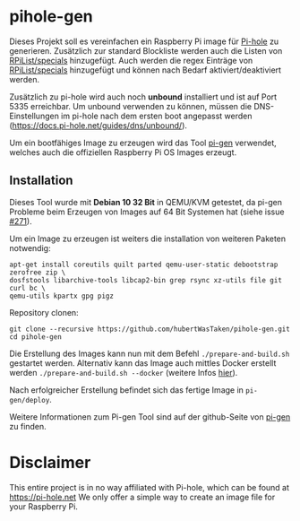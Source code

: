 # pihole-gen
Dieses Projekt soll es vereinfachen ein Raspberry Pi image für [Pi-hole](https://pi-hole.net) zu generieren.
Zusätzlich zur standard Blockliste werden auch die Listen von [RPiList/specials](https://github.com/RPiList/specials) hinzugefügt. Auch werden die regex Einträge von [RPiList/specials](https://github.com/RPiList/specials/blob/master/regex.list) hinzugefügt und können nach Bedarf aktiviert/deaktiviert werden.

Zusätzlich zu pi-hole wird auch noch **unbound** installiert und ist auf Port 5335 erreichbar. Um unbound verwenden zu können, müssen die DNS-Einstellungen im pi-hole nach dem ersten boot angepasst werden (https://docs.pi-hole.net/guides/dns/unbound/).

Um ein bootfähiges Image zu erzeugen wird das Tool [pi-gen](https://github.com/RPi-Distro/pi-gen) verwendet, welches auch die offiziellen Raspberry Pi OS Images erzeugt.

## Installation
Dieses Tool wurde mit **Debian 10 32 Bit** in QEMU/KVM getestet, da pi-gen Probleme beim Erzeugen von Images auf 64 Bit Systemen hat (siehe issue [#271](https://github.com/RPi-Distro/pi-gen/issues/271)).

Um ein Image zu erzeugen ist weiters die installation von weiteren Paketen notwendig:
```
apt-get install coreutils quilt parted qemu-user-static debootstrap zerofree zip \
dosfstools libarchive-tools libcap2-bin grep rsync xz-utils file git curl bc \
qemu-utils kpartx gpg pigz
```

Repository clonen:
```
git clone --recursive https://github.com/hubertWasTaken/pihole-gen.git
cd pihole-gen
```

Die Erstellung des Images kann nun mit dem Befehl `./prepare-and-build.sh` gestartet werden.
Alternativ kann das Image auch mittles Docker erstellt werden `./prepare-and-build.sh --docker` (weitere Infos [hier](https://github.com/RPi-Distro/pi-gen#docker-build)).

Nach erfolgreicher Erstellung befindet sich das fertige Image in `pi-gen/deploy`.

Weitere Informationen zum Pi-gen Tool sind auf der github-Seite von [pi-gen](https://github.com/RPi-Distro/pi-gen) zu finden.

# Disclaimer
This entire project is in no way affiliated with Pi-hole, which can be found at https://pi-hole.net
We only offer a simple way to create an image file for your Raspberry Pi.
